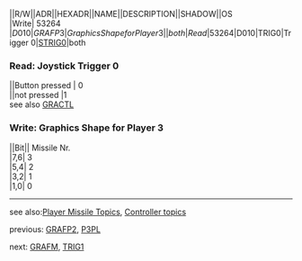 ||R/W||ADR||HEXADR||NAME||DESCRIPTION||SHADOW||OS  
|Write| 53264 |$D010|GRAFP3|Graphics Shape for Player 3| |both  
|Read| 53264 |$D010|TRIG0|Trigger 0|[STRIG0](../STRIG0/index.md)|both  
  
### Read: Joystick Trigger 0  
  
||Button pressed | 0  
||not pressed |1  
see also [GRACTL](../GRACTL/index.md)  
### Write: Graphics Shape for Player 3  
||Bit|| Missile Nr.  
|7,6| 3  
|5,4| 2  
|3,2| 1  
|1,0| 0  
  
---
see also:[Player Missile Topics](../Pm_topics/index.md), [Controller topics](../Controller_topics/index.md)  
  
previous: [GRAFP2](../GRAFP2/index.md), [P3PL](../GRAFP2/index.md)  
  
next: [GRAFM](../GRAFM/index.md), [TRIG1](../GRAFM/index.md)  
